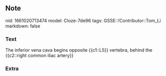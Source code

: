 ## Note
nid: 1661020713474
model: Cloze-7de96
tags: GSSE::!Contributor::Tom_Li
markdown: false

### Text
<div>
  The inferior vena cava begins opposite {{c1::L5}} vertebra,
  behind the {{c2::right common iliac artery}}
</div>

### Extra

